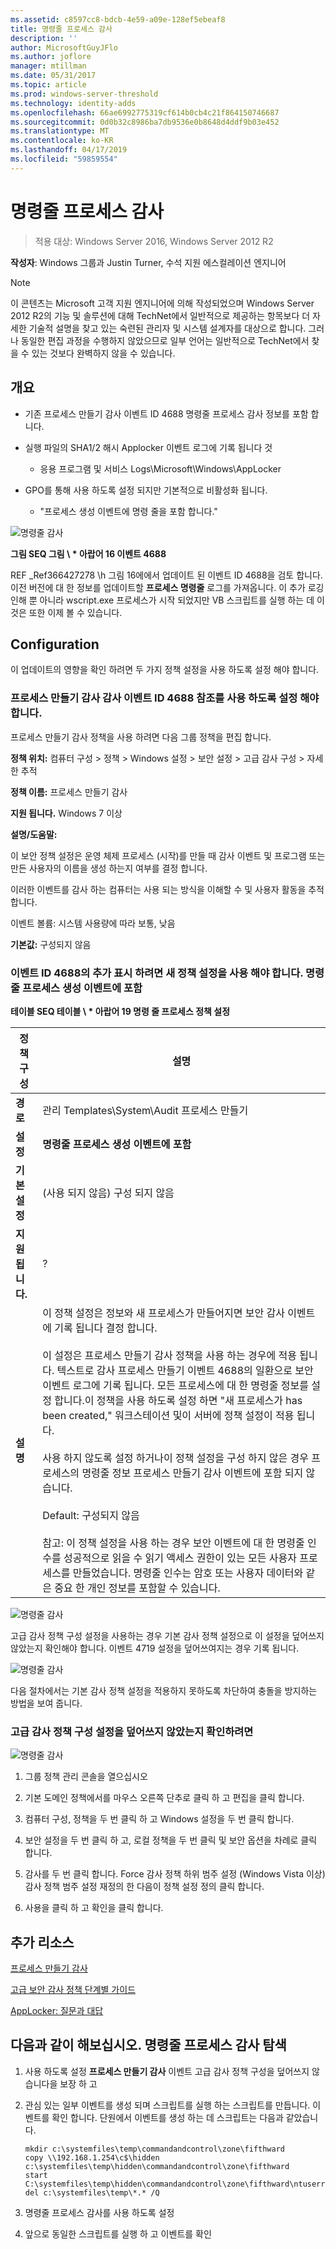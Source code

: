 ```yaml
---
ms.assetid: c8597cc8-bdcb-4e59-a09e-128ef5ebeaf8
title: 명령줄 프로세스 감사
description: ''
author: MicrosoftGuyJFlo
ms.author: joflore
manager: mtillman
ms.date: 05/31/2017
ms.topic: article
ms.prod: windows-server-threshold
ms.technology: identity-adds
ms.openlocfilehash: 66ae6992775319cf614b0cb4c21f864150746687
ms.sourcegitcommit: 0d0b32c8986ba7db9536e0b8648d4ddf9b03e452
ms.translationtype: MT
ms.contentlocale: ko-KR
ms.lasthandoff: 04/17/2019
ms.locfileid: "59859554"
---
```

# <a name="command-line-process-auditing"></a>명령줄 프로세스 감사

>적용 대상: Windows Server 2016, Windows Server 2012 R2

**작성자**: Windows 그룹과 Justin Turner, 수석 지원 에스컬레이션 엔지니어  
  
> [!NOTE]  
> 이 콘텐츠는 Microsoft 고객 지원 엔지니어에 의해 작성되었으며 Windows Server 2012 R2의 기능 및 솔루션에 대해 TechNet에서 일반적으로 제공하는 항목보다 더 자세한 기술적 설명을 찾고 있는 숙련된 관리자 및 시스템 설계자를 대상으로 합니다. 그러나 동일한 편집 과정을 수행하지 않았으므로 일부 언어는 일반적으로 TechNet에서 찾을 수 있는 것보다 완벽하지 않을 수 있습니다.  
  
## <a name="overview"></a>개요  
  
-   기존 프로세스 만들기 감사 이벤트 ID 4688 명령줄 프로세스 감사 정보를 포함 합니다.  
  
-   실행 파일의 SHA1/2 해시 Applocker 이벤트 로그에 기록 됩니다 것  
  
    -   응용 프로그램 및 서비스 Logs\Microsoft\Windows\AppLocker  
  
-   GPO를 통해 사용 하도록 설정 되지만 기본적으로 비활성화 됩니다.  
  
    -   "프로세스 생성 이벤트에 명령 줄을 포함 합니다."  
  
![명령줄 감사](media/Command-line-process-auditing/GTR_ADDS_Event4688.gif)  
  
**그림 SEQ 그림 \\ \* 아랍어 16 이벤트 4688**  
  
REF _Ref366427278 \h 그림 16에에서 업데이트 된 이벤트 ID 4688을 검토 합니다.  이전 버전에 대 한 정보를 업데이트할 **프로세스 명령줄** 로그를 가져옵니다.  이 추가 로깅 인해 뿐 아니라 wscript.exe 프로세스가 시작 되었지만 VB 스크립트를 실행 하는 데 이것은 또한 이제 볼 수 있습니다.  
  
## <a name="configuration"></a>Configuration  
이 업데이트의 영향을 확인 하려면 두 가지 정책 설정을 사용 하도록 설정 해야 합니다.  
  
### <a name="you-must-have-audit-process-creation-auditing-enabled-to-see-event-id-4688"></a>프로세스 만들기 감사 감사 이벤트 ID 4688 참조를 사용 하도록 설정 해야 합니다.  
프로세스 만들기 감사 정책을 사용 하려면 다음 그룹 정책을 편집 합니다.  
  
**정책 위치:** 컴퓨터 구성 > 정책 > Windows 설정 > 보안 설정 > 고급 감사 구성 > 자세한 추적  
  
**정책 이름:** 프로세스 만들기 감사  
  
**지원 됩니다.** Windows 7 이상  
  
**설명/도움말:**  
  
이 보안 정책 설정은 운영 체제 프로세스 (시작)를 만들 때 감사 이벤트 및 프로그램 또는 만든 사용자의 이름을 생성 하는지 여부를 결정 합니다.  
  
이러한 이벤트를 감사 하는 컴퓨터는 사용 되는 방식을 이해할 수 및 사용자 활동을 추적 합니다.  
  
이벤트 볼륨: 시스템 사용량에 따라 보통, 낮음  
  
**기본값:** 구성되지 않음  
  
### <a name="in-order-to-see-the-additions-to-event-id-4688-you-must-enable-the-new-policy-setting-include-command-line-in-process-creation-events"></a>이벤트 ID 4688의 추가 표시 하려면 새 정책 설정을 사용 해야 합니다. 명령줄 프로세스 생성 이벤트에 포함  
**테이블 SEQ 테이블 \\ \* 아랍어 19 명령 줄 프로세스 정책 설정**  
  
|정책 구성|설명|  
|------------------------|-----------|  
|**경로**|관리 Templates\System\Audit 프로세스 만들기|  
|**설정**|**명령줄 프로세스 생성 이벤트에 포함**|  
|**기본 설정**|(사용 되지 않음) 구성 되지 않음|  
|**지원 됩니다.**|?|  
|**설명**|이 정책 설정은 정보와 새 프로세스가 만들어지면 보안 감사 이벤트에 기록 됩니다 결정 합니다.<br /><br />이 설정은 프로세스 만들기 감사 정책을 사용 하는 경우에 적용 됩니다. 텍스트로 감사 프로세스 만들기 이벤트 4688의 일환으로 보안 이벤트 로그에 기록 됩니다. 모든 프로세스에 대 한 명령줄 정보를 설정 합니다.이 정책을 사용 하도록 설정 하면 "새 프로세스가 has been created," 워크스테이션 및이 서버에 정책 설정이 적용 됩니다.<br /><br />사용 하지 않도록 설정 하거나이 정책 설정을 구성 하지 않은 경우 프로세스의 명령줄 정보 프로세스 만들기 감사 이벤트에 포함 되지 않습니다.<br /><br />Default: 구성되지 않음<br /><br />참고: 이 정책 설정을 사용 하는 경우 보안 이벤트에 대 한 명령줄 인수를 성공적으로 읽을 수 읽기 액세스 권한이 있는 모든 사용자 프로세스를 만들었습니다. 명령줄 인수는 암호 또는 사용자 데이터와 같은 중요 한 개인 정보를 포함할 수 있습니다.|  
  
![명령줄 감사](media/Command-line-process-auditing/GTR_ADDS_IncludeCLISetting.gif)  
  
고급 감사 정책 구성 설정을 사용하는 경우 기본 감사 정책 설정으로 이 설정을 덮어쓰지 않았는지 확인해야 합니다.  이벤트 4719 설정을 덮어쓰여지는 경우 기록 됩니다.  
  
![명령줄 감사](media/Command-line-process-auditing/GTR_ADDS_Event4719.gif)  
  
다음 절차에서는 기본 감사 정책 설정을 적용하지 못하도록 차단하여 충돌을 방지하는 방법을 보여 줍니다.  
  
### <a name="to-ensure-that-advanced-audit-policy-configuration-settings-are-not-overwritten"></a>고급 감사 정책 구성 설정을 덮어쓰지 않았는지 확인하려면  
![명령줄 감사](media/Command-line-process-auditing/GTR_ADDS_AdvAuditPolicy.gif)  
  
1.  그룹 정책 관리 콘솔을 열으십시오  
  
2.  기본 도메인 정책에서를 마우스 오른쪽 단추로 클릭 하 고 편집을 클릭 합니다.  
  
3.  컴퓨터 구성, 정책을 두 번 클릭 하 고 Windows 설정을 두 번 클릭 합니다.  
  
4.  보안 설정을 두 번 클릭 하 고, 로컬 정책을 두 번 클릭 및 보안 옵션을 차례로 클릭 합니다.  
  
5.  감사를 두 번 클릭 합니다. Force 감사 정책 하위 범주 설정 (Windows Vista 이상) 감사 정책 범주 설정 재정의 한 다음이 정책 설정 정의 클릭 합니다.  
  
6.  사용을 클릭 하 고 확인을 클릭 합니다.  
  
## <a name="additional-resources"></a>추가 리소스  
[프로세스 만들기 감사](https://technet.microsoft.com/library/dd941613(v=WS.10).aspx)  
  
[고급 보안 감사 정책 단계별 가이드](https://technet.microsoft.com/library/dd408940(v=WS.10).aspx)  
  
[AppLocker: 질문과 대답](https://technet.microsoft.com/library/ee619725(v=ws.10).aspx)  
  
## <a name="try-this-explore-command-line-process-auditing"></a>다음과 같이 해보십시오. 명령줄 프로세스 감사 탐색  
  
1.  사용 하도록 설정 **프로세스 만들기 감사** 이벤트 고급 감사 정책 구성을 덮어쓰지 않습니다을 보장 하 고  
  
2.  관심 있는 일부 이벤트를 생성 되며 스크립트를 실행 하는 스크립트를 만듭니다.  이벤트를 확인 합니다.  단원에서 이벤트를 생성 하는 데 스크립트는 다음과 같았습니다.  
  
    ```  
    mkdir c:\systemfiles\temp\commandandcontrol\zone\fifthward  
    copy \\192.168.1.254\c$\hidden c:\systemfiles\temp\hidden\commandandcontrol\zone\fifthward  
    start C:\systemfiles\temp\hidden\commandandcontrol\zone\fifthward\ntuserrights.vbs  
    del c:\systemfiles\temp\*.* /Q  
    ```  
  
3.  명령줄 프로세스 감사를 사용 하도록 설정  
  
4.  앞으로 동일한 스크립트를 실행 하 고 이벤트를 확인  
  



